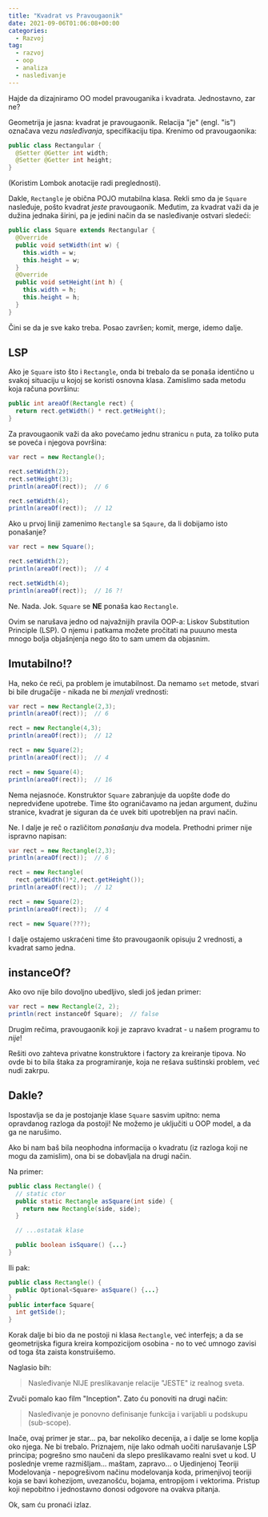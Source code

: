 ```yaml
---
title: "Kvadrat vs Pravougaonik"
date: 2021-09-06T01:06:08+00:00
categories:
  - Razvoj
tag:
  - razvoj
  - oop
  - analiza
  - nasleđivanje
---
```


Hajde da dizajniramo OO model pravouganika i kvadrata. Jednostavno, zar ne?

<!--more-->

Geometrija je jasna: kvadrat je pravougaonik. Relacija "je" (engl. "is") označava vezu _nasleđivanja_, specifikaciju tipa. Krenimo od pravougaonika:

```java
public class Rectangular {
  @Setter @Getter int width;
  @Setter @Getter int height;
}
```

(Koristim Lombok anotacije radi preglednosti).

Dakle, `Rectangle` je obična POJO mutabilna klasa. Rekli smo da je `Square` nasleđuje, pošto kvadrat _jeste_ pravougaonik. Međutim, za kvadrat važi da je dužina jednaka širini, pa je jedini način da se nasleđivanje ostvari sledeći:

```java
public class Square extends Rectangular {
  @Override
  public void setWidth(int w) {
    this.width = w;
    this.height = w;
  }
  @Override
  public void setHeight(int h) {
    this.width = h;
    this.height = h;
  }
}
```
Čini se da je sve kako treba. Posao završen; komit, merge, idemo dalje.

## LSP

Ako je `Square` isto što i `Rectangle`, onda bi trebalo da se ponaša identično u svakoj situaciju u kojoj se koristi osnovna klasa. Zamislimo sada metodu koja računa površinu:

```java
public int areaOf(Rectangle rect) {
  return rect.getWidth() * rect.getHeight();
}
```
Za pravougaonik važi da ako povećamo jednu stranicu `n` puta, za toliko puta se poveća i njegova površina:

```java
var rect = new Rectangle();

rect.setWidth(2);
rect.setHeight(3);
println(areaOf(rect));  // 6

rect.setWidth(4);
println(areaOf(rect));  // 12
```

Ako u prvoj liniji zamenimo `Rectangle` sa `Sqaure`, da li dobijamo isto ponašanje?

```java
var rect = new Square();

rect.setWidth(2);
println(areaOf(rect));  // 4

rect.setWidth(4);
println(areaOf(rect));  // 16 ?!
```

Ne. Nada. Jok. `Square` se **NE** ponaša kao `Rectangle`.

Ovim se narušava jedno od najvažnijih pravila OOP-a: Liskov Substitution Principle (LSP). O njemu i patkama možete pročitati na puuuno mesta mnogo bolja objašnjenja nego što to sam umem da objasnim.

## Imutabilno!?

Ha, neko će reći, pa problem je imutabilnost. Da nemamo `set` metode, stvari bi bile drugačije - nikada ne bi _menjali_ vrednosti:

```java
var rect = new Rectangle(2,3);
println(areaOf(rect));  // 6

rect = new Rectangle(4,3);
println(areaOf(rect));  // 12

rect = new Square(2);
println(areaOf(rect));  // 4

rect = new Square(4);
println(areaOf(rect));  // 16
```

Nema nejasnoće. Konstruktor `Square` zabranjuje da uopšte dođe do nepredviđene upotrebe. Time što ograničavamo na jedan argument, dužinu stranice, kvadrat je siguran da će uvek biti upotrebljen na pravi način.

Ne. I dalje je reč o različitom _ponašanju_ dva modela. Prethodni primer nije ispravno napisan:

```java
var rect = new Rectangle(2,3);
println(areaOf(rect));  // 6

rect = new Rectangle(
  rect.getWidth()*2,rect.getHeight());
println(areaOf(rect));  // 12

rect = new Square(2);
println(areaOf(rect));  // 4

rect = new Square(???);
```

I dalje ostajemo uskraćeni time što pravougaonik opisuju 2 vrednosti, a kvadrat samo jedna.

## instanceOf?

Ako ovo nije bilo dovoljno ubedljivo, sledi još jedan primer:

```java
var rect = new Rectangle(2, 2);
println(rect instanceOf Square);  // false
```

Drugim rečima, pravougaonik koji je zapravo kvadrat - u našem programu to _nije_!

Rešiti ovo zahteva privatne konstruktore i factory za kreiranje tipova. No ovde bi to bila štaka za programiranje, koja ne rešava suštinski problem, već nudi zakrpu.

## Dakle?

Ispostavlja se da je postojanje klase `Square` sasvim upitno: nema opravdanog razloga da postoji! Ne možemo je uključiti u OOP model, a da ga ne narušimo.

Ako bi nam baš bila neophodna informacija o kvadratu (iz razloga koji ne mogu da zamislim), ona bi se dobavljala na drugi način.

Na primer:

```java
public class Rectangle() {
  // static ctor
  public static Rectangle asSquare(int side) {
    return new Rectangle(side, side);
  }

  // ...ostatak klase

  public boolean isSquare() {...}
}
```

Ili pak:

```java
public class Rectangle() {
  public Optional<Square> asSquare() {...}
}
public interface Square{
  int getSide();
}
```

Korak dalje bi bio da ne postoji ni klasa `Rectangle`, već interfejs; a da se geometrijska figura kreira kompozicijom osobina - no to već umnogo zavisi od toga šta zaista konstruišemo.

Naglasio bih:

> Nasleđivanje NIJE preslikavanje relacije "JESTE" iz realnog sveta.

Zvuči pomalo kao film "Inception". Zato ću ponoviti na drugi način:

> Nasleđivanje je ponovno definisanje funkcija i varijabli u podskupu (sub-scope).

Inače, ovaj primer je star... pa, bar nekoliko decenija, a i dalje se lome koplja oko njega. Ne bi trebalo. Priznajem, nije lako odmah uočiti narušavanje LSP principa; pogrešno smo naučeni da slepo preslikavamo realni svet u kod. U poslednje vreme razmišljam... maštam, zapravo... o Ujedinjenoj Teoriji Modelovanja - nepogrešivom načinu modelovanja koda, primenjivoj teoriji koja se bavi kohezijom, uvezanošću, bojama, entropijom i vektorima. Pristup koji nepobitno i jednostavno donosi odgovore na ovakva pitanja.

Ok, sam ću pronaći izlaz.
